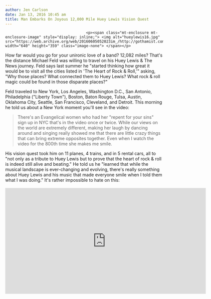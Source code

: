 ```yaml
---
author: Jen Carlson
date: Jan 13, 2016 10:45 am
title: Man Embarks On Joyous 12,000 Mile Huey Lewis Vision Quest
---
```


	
										<p><span class="mt-enclosure mt-enclosure-image" style="display: inline;"> <img alt="hueylewis16.jpg" src="https://web.archive.org/web/20160605052023im_/http://gothamist.com/attachments/arts_jen/hueylewis16.jpg" width="640" height="359" class="image-none"> </span></p>

<p>How far would you go for your unironic love of a band? 12,082 miles? That&apos;s the distance Michael Feld was willing to travel on his Huey Lewis &amp; The News journey. Feld says last summer he &quot;started thinking how great it would be to visit all the cities listed in &apos;The Heart of Rock &amp; Roll,&apos;&quot; asking, &quot;Why those places? What connected them to Huey Lewis? What rock &amp; roll magic could be found in those disparate places?&quot; </p>

<p>Feld traveled to New York, Los Angeles, Washington D.C., San Antonio, Philadelphia (&quot;Liberty Town&quot;), Boston, Baton Rouge, Tulsa, Austin, Oklahoma City, Seattle, San Francisco, Cleveland, and Detroit. This morning he told us about a New York moment you&apos;ll see in the video:</p>

<blockquote>There&apos;s an Evangelical women who had her &quot;repent for your sins&quot; sign up in NYC that&apos;s in the video once or twice. While our views on the world are extremely different, making her laugh by dancing around and singing really showed me that there are little crazy things that can bring extreme opposites together. Even when I watch the video for the 800th time she makes me smile.</blockquote>

<p>His vision quest took him on 11 planes, 4 trains, and in 5 rental cars, all to &quot;not only as a tribute to Huey Lewis but to prove that the heart of rock &amp; roll is indeed still alive and beating.&quot; He told us he &quot;learned that while the musical landscape is ever-changing and evolving, there&apos;s really something about Huey Lewis and his music that made everyone smile when I told them what I was doing.&quot; It&apos;s rather impossible to hate on this:<br>
 <br>
<iframe src="https://web.archive.org/web/20160605052023if_/https://player.vimeo.com/video/151165669?title=0&amp;byline=0&amp;portrait=0" width="640" height="338" frameborder="0" webkitallowfullscreen="" mozallowfullscreen="" allowfullscreen></iframe></p>					
										
									
				